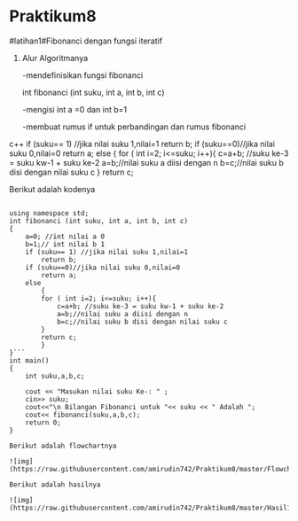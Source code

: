# Praktikum8

#latihan1#Fibonanci dengan fungsi iteratif

1. Alur Algoritmanya

	-mendefinisikan fungsi fibonanci

	int fibonanci (int suku, int a, int b, int c)

	-mengisi int a =0 dan int b=1

	-membuat rumus if untuk perbandingan dan rumus fibonanci

 c++
 if (suku== 1) //jika nilai suku 1,nilai=1
        return b;
    if (suku==0)//jika nilai suku 0,nilai=0
        return a;
    else
        {
        for ( int i=2; i<=suku; i++){
            c=a+b; //suku ke-3 = suku kw-1 + suku ke-2
            a=b;//nilai suku a diisi dengan n
            b=c;//nilai suku b disi dengan nilai suku c
        }
        return c;

Berikut adalah kodenya

```#include <iostream>

using namespace std;
int fibonanci (int suku, int a, int b, int c)
{
    a=0; //int nilai a 0
    b=1;// int nilai b 1
    if (suku== 1) //jika nilai suku 1,nilai=1
        return b;
    if (suku==0)//jika nilai suku 0,nilai=0
        return a;
    else
        {
        for ( int i=2; i<=suku; i++){
            c=a+b; //suku ke-3 = suku kw-1 + suku ke-2
            a=b;//nilai suku a diisi dengan n
            b=c;//nilai suku b disi dengan nilai suku c
        }
        return c;
        }
}```
int main()
{
    int suku,a,b,c;

    cout << "Masukan nilai suku Ke-: " ;
    cin>> suku;
    cout<<"\n Bilangan Fibonanci untuk "<< suku << " Adalah ";
    cout<< fibonanci(suku,a,b,c);
    return 0;
}

Berikut adalah flowchartnya

![img](https://raw.githubusercontent.com/amirudin742/Praktikum8/master/Flowchart1.png)

Berikut adalah hasilnya

![img](https://raw.githubusercontent.com/amirudin742/Praktikum8/master/Hasil1.png)

